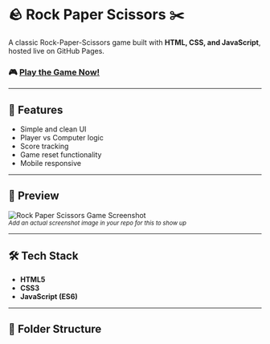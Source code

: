 # 🪨 Rock Paper Scissors ✂️

A classic Rock-Paper-Scissors game built with **HTML, CSS, and JavaScript**, hosted live on GitHub Pages.

### 🎮 [Play the Game Now!](https://ziptripp.github.io/rock-paper-scissors/files/index.html)

---

## 🚀 Features

- Simple and clean UI
- Player vs Computer logic
- Score tracking
- Game reset functionality
- Mobile responsive

---

## 📸 Preview

![Rock Paper Scissors Game Screenshot](https://ziptripp.github.io/rock-paper-scissors/files/screenshot.png)  
<sub>*Add an actual screenshot image in your repo for this to show up*</sub>

---

## 🛠️ Tech Stack

- **HTML5**
- **CSS3**
- **JavaScript (ES6)**

---

## 📂 Folder Structure

